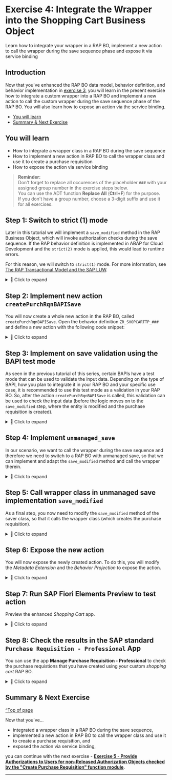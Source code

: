# Exercise 4: Integrate the Wrapper into the Shopping Cart Business Object
<!-- description --> Learn how to integrate your wrapper in a RAP BO, implement a new action to call the wrapper during the save sequence phase and expose it via service binding

## Introduction

Now that you've enhanced the RAP BO data model, behavior definition, and behavior implementation in [exercise 3](../ex3/README.md), you will learn in the present exercise how to integrate a custom wrapper into a RAP BO and implement a new action to call the custom wrapper during the save sequence phase of the RAP BO. You will also learn how to expose an action via the service binding. 

<!--
## Intro
>Throughout this tutorial, wherever ### appears, use a number (e.g. 000). This tutorial is done with the placeholder 000.

In this tutorial you will take the wrapper that you created and you will integrate it in your shopping cart RAP Business Object (RAP BO) to create purchase requisitions in your online shop application as indicated in the [Using BAPIs in RAP](https://blogs.sap.com/2022/11/30/using-bapis-in-rap/) blog post:

- You will implement a new action. The action shall change the status of the business object instance to "Submitted".
- You will implement a validation for the status. When the status is "Submitted", the validation will call the BAPI in test mode via the wrapper. It will return any error message raised by the BAPI. These error messages are then returned to the end user.
- You will adapt the RAP BO and turn it into a RAP BO with unmanaged save. In the corresponding `save_modified` method implementation, when the status of a business object instance is "Submitted", the wrapper will be called via the BAPI and a purchase requisition is created for that business object instance.

-->


- [You will learn](#you-will-learn)
- [Summary & Next Exercise](#summary--next-exercise)  


## You will learn
- How to integrate a wrapper class in a RAP BO during the save sequence
- How to implement a new action in RAP BO to call the wrapper class and use it to create a purchase requisition
- How to expose the action via service binding

> **Reminder:**   
> Don't forget to replace all occurences of the placeholder **`###`** with your assigned group number in the exercise steps below.  
> You can use the ADT function **Replace All** (**Ctrl+F**) for the purpose.   
> If you don't have a group number, choose a 3-digit suffix and use it for all exercises.

## Step 1: Switch to strict (1) mode

Later in this tutorial we will implement a `save_modified` method in the RAP Business Object, which will invoke authorization checks during the save sequence. If the RAP behavior definition is implemented in ABAP for Cloud Development and the `strict(2)` mode is applied, this would lead to runtime errors. 

For this reason, we will switch to `strict(1)` mode. For more information, see [The RAP Transactional Model and the SAP LUW](https://help.sap.com/docs/abap-cloud/abap-rap/rap-transactional-model-and-sap-luw).

<details>
  <summary>🔵 Click to expand</summary>
  
Connect to your system via ADT and navigate to the package `Z_PURCHASE_REQ_###` containing the RAP BO. Open the behavior definition `ZR_SHOPCARTTP_###` and change to `strict(1)` mode:

![Switch strict mode](images/switch_strict_mode.png)

Save and activate it.

Open the behavior definition `ZC_SHOPCARTTP_###` and change to `strict(1)` mode there as well:

![Switch strict mode](images/switch_strict_mode2.png)

Save and activate it.

</details>

## Step 2: Implement new action `createPurchRqnBAPISave`

You will now create a whole new action in the RAP BO, called `createPurchRqnBAPISave`. Open the behavior definition `ZR_SHOPCARTTP_###` and define a new action with the following code snippet:

<details>
  <summary>🔵 Click to expand</summary>
  
```ABAP
  action ( features : instance ) createPurchRqnBAPISave result [1] $self;

```

Your behavior definition should look as follows:

![define action](images/declare_action.png)

Save and activate it.

Position the cursor on the newly defined action and use the shortcut `ctrl + 1` to load the quick assist proposals, then double-click on `add method for action createPurchRqnBAPISave of entity zr_shopcarttp_### in local class lhc_shopcart`. 

This will automatically create an empty method implementation in the `lhc_shopcart` class. Implement the method as follows:

``` ABAP
  METHOD createPurchRqnBAPISave.
  "read transfered order instances
  READ ENTITIES OF zr_shopcarttp_### IN LOCAL MODE
    ENTITY ShoppingCart
      ALL FIELDS WITH
      CORRESPONDING #( keys )
    RESULT DATA(OnlineOrders).
 
  MODIFY ENTITIES OF zr_shopcarttp_### IN LOCAL MODE
     ENTITY ShoppingCart
        UPDATE FIELDS ( OverallStatus )
           WITH VALUE #( FOR key IN keys (
            OrderUUID = key-OrderUUID
            OverallStatus = c_overall_status-submitted
         ) ).
 
  "Read the changed data for action result
  READ ENTITIES OF zr_shopcarttp_### IN LOCAL MODE
    ENTITY ShoppingCart
      ALL FIELDS WITH
      CORRESPONDING #( keys )
    RESULT DATA(result_read).
  "return result entities
  result = VALUE #( FOR result_order IN result_read ( %tky   = result_order-%tky
                                                      %param = result_order ) ).
  ENDMETHOD.

```

Save and activate it.

This action will mark the orders where purchase requisition shall be created using the `OverallStatus` field. In a later step we will create the `save_modified` implementation and adapt it to use this `OverallStatus` field to filter the orders where purchase requisition shall be created. 
As a result, when the button for this action is clicked in the UI, a new purchase requisition will be created for the selected entity via the wrapper class.

You now need to adapt the `get_instance_features` method in the `lhc_shopcart` class of the behavior implementation by adding the following code snippet:

```ABAP
%action-createPurchRqnBAPISave
= COND #( WHEN OnlineOrder-OverallStatus = c_overall_status-submitted OR OnlineOrder-%is_draft = if_abap_behv=>mk-on
          THEN if_abap_behv=>fc-o-disabled
          ELSE if_abap_behv=>fc-o-enabled )
```

So the method implementation now looks as follows:

![Add the condition for the new action](images/get_instance_features.png)

Save and activate it.

</details>

## Step 3: Implement on save validation using the BAPI test mode

As seen in the previous tutorial of this series, certain BAPIs have a test mode that can be used to validate the input data. Depending on the type of BAPI, how you plan to integrate it in your RAP BO and your specific use case, it is recommended to use this test mode as a validation in your RAP BO. So, after the action `createPurchRqnBAPISave` is called, this validation can be used to check the input data (before the logic moves on to the `save_modified` step, where the entity is modified and the purchase requisition is created).

<details>
  <summary>🔵 Click to expand</summary>
  
Open the behavior definition `ZR_SHOPCARTTP_###` and implement a new validation called `checkPurchaseRequisition`:

Add the following statement so that the validation will be executed also in draft mode.  

```ABAP
  draft determine action Prepare { validation checkOrderedQuantity; validation checkDeliveryDate; validation checkPurchaseRequisition;}
```

And add the following code to define the new validation (see also screen shot below).      
```ABAP  
  validation checkPurchaseRequisition on save { field OverallStatus; }
```

![Add validation](images/add_validation.png)

Save and activate it. Then place the cursor on the newly created validation and use the shortcut `ctrl + 1` to load the quick assist proposals, then double-click on `Add method for validation checkpurchaserequisition of entity zr_shopcarttp_### in local class lhc_shopcart` and implement the method as follows:

<details>
  <summary>🟡📄 Click to expand and view or copy the source code!</summary>  
  
``` ABAP
  METHOD checkpurchaserequisition.

    DATA prheader TYPE zif_wrap_bapi_pr_###=>bapimereqheader .
    DATA prheaderx TYPE zif_wrap_bapi_pr_###=>bapimereqheaderx .
    DATA number  TYPE zif_wrap_bapi_pr_###=>banfn  .
    DATA pritem  TYPE zif_wrap_bapi_pr_###=>_bapimereqitemimp .
    DATA pritemx  TYPE zif_wrap_bapi_pr_###=>_bapimereqitemx  .
    DATA prheaderexp  TYPE zif_wrap_bapi_pr_###=>bapimereqheader .
    DATA  return  TYPE zif_wrap_bapi_pr_###=>_bapiret2 .

    "read relevant order instance data
    READ ENTITIES OF zr_shopcarttp_### IN LOCAL MODE
      ENTITY ShoppingCart
        ALL FIELDS WITH
        CORRESPONDING #( keys )
      RESULT DATA(OnlineOrders).

    prheader = VALUE #( pr_type = 'NB' ).
    prheaderx = VALUE #( pr_type = 'X' ).

    LOOP AT OnlineOrders INTO DATA(OnlineOrder) WHERE OverallStatus = c_overall_status-submitted.

      pritem           = VALUE #( (
                           preq_item  = '00010'
                           plant      = '1010'
                           acctasscat = 'U'
                           currency   = OnlineOrder-Currency
                           deliv_date = OnlineOrder-DeliveryDate
                           material   = 'ZPRINTER01'
                           matl_group = 'A001'
                           preq_price = OnlineOrder-Price
                           quantity   = OnlineOrder-OrderQuantity
                           unit       = 'ST'
                           pur_group = '001'
                           purch_org = '1010'
                           short_text =  OnlineOrder-OrderedItem
                         ) ).

      pritemx           = VALUE #( (
                        preq_item  = '00010'
                        plant      = 'X'
                        acctasscat = 'X'
                        currency   = 'X'
                        deliv_date = 'X'
                        material   = 'X'
                        matl_group = 'X'
                        preq_price = 'X'
                        quantity   = 'X'
                        unit       = 'X'
                        pur_group = 'X'
                        purch_org = 'X'
                        short_text = 'X'
                      ) ).


      zcl_f_wrap_bapi_pr_###=>create_instance( )->bapi_pr_create(  
          EXPORTING
            prheader = prheader
            prheaderx = prheaderx
            testrun = abap_true
          IMPORTING
            number   = number
            prheaderexp = prheaderexp
          CHANGING
            pritem          = pritem
            pritemx         = pritemx
            return          = return
            )
        .

      LOOP AT return INTO DATA(pr_return_msg) WHERE type = 'E' OR type = 'W'.
        APPEND VALUE #(
          orderuuid = OnlineOrder-OrderUUID
          %msg = new_message(
                        id        = pr_return_msg-id
                        number    = pr_return_msg-number
                        severity  = COND #( WHEN pr_return_msg-type = 'E' THEN if_abap_behv_message=>severity-error
                                            WHEN pr_return_msg-type = 'W' THEN if_abap_behv_message=>severity-warning
                                             )
                         v1 = pr_return_msg-message_v1
                         v2 = pr_return_msg-message_v2
                         v3 = pr_return_msg-message_v3
                         v4 = pr_return_msg-message_v4  )
          %element-purchaserequisition = if_abap_behv=>mk-on
          %action-createPurchRqnBAPISave = if_abap_behv=>mk-on
           ) TO reported-shoppingcart.

        APPEND VALUE #(
         orderuuid = OnlineOrder-OrderUUID
         %fail = VALUE #( cause = if_abap_behv=>cause-unspecific )
        ) TO failed-shoppingcart.
      ENDLOOP.
    ENDLOOP.

  ENDMETHOD.
```
</details>

The method reads the entities of the RAP BO, checks the entries and triggers the BAPI test mode call for those orders where a purchase requisition is being created. The method also takes care of error handling: it filters for any error or warning raised from the BAPI call and passes it on to the UI which would display a pop-up error message if needed.

Save it and activate it.

> **Brief explanantion**:     
> The parameter `FOR VALIDATE ON SAVE` means that the method will be used during the save sequence of the RAP BO. Which means that after the creation of a new entry, when the user will save it, this method will be called to check the validity of the input data.
> 
> For the scope of this tutorial, we will use the material `ZPRINTER01`, which is automatically available in any [Fully-Activated Appliance](https://blogs.sap.com/2018/12/12/sap-s4hana-fully-activated-appliance-create-your-sap-s4hana-1809-system-in-a-fraction-of-the-usual-setup-time/) in SAP Cloud Appliance Library. If you are using a different system, you might have to create a material to use in the tutorial (see [Creating Materials](https://help.sap.com/docs/SAP_S4HANA_ON-PREMISE/f7fddfe4caca43dd967ac4c9ce6a70e4/23d6b8535c39b44ce10000000a174cb4.html?version=2022.000)).

</details>

## Step 4: Implement `unmanaged_save`

In our scenario, we want to call the wrapper during the save sequence and therefore we need to switch to a RAP BO with unmanaged save, so that we can implement and adapt the `save_modified` method and call the wrapper therein.

<details>
  <summary>🔵 Click to expand</summary>
  
Open the behavior definition `ZR_SHOPCARTTP_###`, **delete** or **comment out** the following line:

```ABAP
//persistent table zashopcart_### 
```
and **add** the unmanaged save statement:

```ABAP
with unmanaged save

```

![Add unmanaged save](images/add_unmanaged_save.png)

Save and activate it. Position the cursor on the `with unmanaged save` statement and use the shortcut `ctrl + 1` to load the quick assist proposals, then double-click on `Add required method save_modified in new local saver class` to automatically create an empty implementation for the method. Implement it as follows:

```ABAP
  METHOD save_modified.

    IF create-shoppingcart IS NOT INITIAL.
      INSERT zashopcart_### FROM TABLE @create-shoppingcart  MAPPING FROM ENTITY .
    ENDIF.

    IF update IS NOT INITIAL.
      UPDATE zashopcart_### FROM TABLE @update-shoppingcart
         INDICATORS SET STRUCTURE %control MAPPING FROM ENTITY.
    ENDIF.

    LOOP AT delete-shoppingcart INTO DATA(shoppingcart_delete) WHERE OrderUUID IS NOT INITIAL.
      DELETE FROM zashopcart_### WHERE order_uuid = @shoppingcart_delete-OrderUUID.
      DELETE FROM zdshopcart_### WHERE orderuuid = @shoppingcart_delete-OrderUUID.
    ENDLOOP.
  ENDMETHOD.

```

Save and activate it.

> **Brief explanantion**:      
> We use the unmanaged save option for our scenario, rather than the additional save option. This is because the additional save should only be used in case data needs to be saved in addition to BO data in a persistence outside the BO, as stated in the [Additional Save documentation](https://help.sap.com/docs/SAP_S4HANA_CLOUD/e5522a8a7b174979913c99268bc03f1a/ca7097c8ea404b11b1f1334fd54cdd15.html). Since this is not our use case (the purchase requisition is created and saved in the persistency of the shopping cart BO), we rely on the unmanaged save option.

</details>

## Step 5: Call wrapper class in unmanaged save implementation `save_modified`

As a final step, you now need to modify the `save_modified` method of the saver class, so that it calls the wrapper class (which creates the purchase requisition).

<details>
  <summary>🔵 Click to expand</summary>
  
Open the `lsc_zr_shopcarttp_###` class of the behavior implementation and navigate to the `save_modified` method. Add the following code snippet:

```ABAP
    IF update IS NOT INITIAL.
      LOOP AT update-shoppingcart INTO DATA(OnlineOrder) WHERE %control-OverallStatus = if_abap_behv=>mk-on.
        DATA pr_returns TYPE zif_wrap_bapi_pr_create_###=>pr_returns.
        DATA(purchase_requisition) = zcl_bapi_wrap_factory_###=>create_instance( )->create(
          EXPORTING
            pr_header        = VALUE zif_wrap_bapi_pr_create_###=>pr_header( pr_type = 'NB' )
            pr_items         = VALUE zif_wrap_bapi_pr_create_###=>pr_items( (
              preq_item  = '00010'
              plant      = '1010'
              acctasscat = 'U'
              currency   = OnlineOrder-Currency
              deliv_date = OnlineOrder-DeliveryDate
              material   = 'ZPRINTER01'
              matl_group = 'A001'
              preq_price = OnlineOrder-Price
              quantity   = OnlineOrder-OrderQuantity
              unit       = 'ST'
              pur_group = '001'
              purch_org = '1010'
              short_text = OnlineOrder-OrderedItem
            ) )

          IMPORTING
            pr_returns   = pr_returns
        ).

        ASSERT NOT line_exists( pr_returns[ type = 'E' ] ).

        DATA(creation_date) = cl_abap_context_info=>get_system_date(  ).

        UPDATE zashopcart_###
        SET purchase_requisition = @purchase_requisition,
            pr_creation_date = @creation_date
        WHERE order_uuid = @OnlineOrder-OrderUUID.
      ENDLOOP.
    ENDIF.
```

The `save_modified` method implementation should now look as follows:

<details>
  <summary>🟡📄 Click to expand and view or copy the source code!</summary>  

```ABAP
  METHOD save_modified.

 DATA : lt_shopping_cart_as        TYPE STANDARD TABLE OF zashopcart_###,
           ls_shoppingcart_as        TYPE                   zashopcart_###.
    IF create-shoppingcart IS NOT INITIAL.
      lt_shopping_cart_as = CORRESPONDING #( create-shoppingcart MAPPING FROM ENTITY ).
      INSERT zashopcart_### FROM TABLE @lt_shopping_cart_as.
    ENDIF.
    IF update IS NOT INITIAL.
      CLEAR lt_shopping_cart_as.
      lt_shopping_cart_as = CORRESPONDING #( update-shoppingcart MAPPING FROM ENTITY ).
      LOOP AT update-shoppingcart  INTO DATA(shoppingcart) WHERE OrderUUID IS NOT INITIAL.
        MODIFY zashopcart_### FROM TABLE @lt_shopping_cart_as.
      ENDLOOP.
    ENDIF.

    IF update IS NOT INITIAL.
      LOOP AT update-shoppingcart INTO DATA(OnlineOrder) WHERE %control-OverallStatus = if_abap_behv=>mk-on.
        DATA pr_returns TYPE zif_wrap_bapi_pr_create_###=>pr_returns.
        DATA(purchase_requisition) = zcl_bapi_wrap_factory_###=>create_instance( )->create(
          EXPORTING
            pr_header        = VALUE zif_wrap_bapi_pr_create_###=>pr_header( pr_type = 'NB' )
            pr_items         = VALUE zif_wrap_bapi_pr_create_###=>pr_items( (
              preq_item  = '00010'
              plant      = '1010'
              acctasscat = 'U'
              currency   = OnlineOrder-Currency
              deliv_date = OnlineOrder-DeliveryDate
              material   = 'ZPRINTER01'
              matl_group = 'A001'
              preq_price = OnlineOrder-Price
              quantity   = OnlineOrder-OrderQuantity
              unit       = 'ST'
              pur_group = '001'
              purch_org = '1010'
              short_text = OnlineOrder-OrderedItem
            ) )

          IMPORTING
            pr_returns    = pr_returns
        ).

        ASSERT NOT line_exists( pr_returns[ type = 'E' ] ).

        DATA(creation_date) = cl_abap_context_info=>get_system_date(  ).

        UPDATE zashopcart_###
        SET purchase_requisition = @purchase_requisition,
            pr_creation_date = @creation_date
        WHERE order_uuid = @OnlineOrder-OrderUUID.
      ENDLOOP.
    ENDIF.

    LOOP AT delete-shoppingcart INTO DATA(shoppingcart_delete) WHERE OrderUUID IS NOT INITIAL.
      DELETE FROM zashopcart_### WHERE order_uuid = @shoppingcart_delete-OrderUUID.
      DELETE FROM zdshopcart_### WHERE orderuuid = @shoppingcart_delete-OrderUUID.
    ENDLOOP.
  ENDMETHOD.
```
</details>

Save and activate it.

The logic is now fully implemented: when the new action is used, shopping cart orders are marked (similar to a checkbox) using the `OverallStatus` field, they are subsequently validated for purchase requisition creation and then used to create the actual purchase requisition in the unmanaged save implementation in the `save_modified` method.

> **Brief explanantion**:      
> The BAPI wrapper call is implemented in the unmanaged save implementation `save_modified`, and not directly in the action implementation. The reason is for transactional consistency: during the BAPI call a `CALL FUNCTION IN UPDATE TASK` happens, and the update task is not allowed in the interaction phase or early-save phase and leads to a runtime error.
>
> You might notice that the `save_modified` now has two `IF update IS NOT INITIAL` sections, one from the original behavior implementation from the previous step (which is representative of a standard save sequence implementation for the `save_modified` method), and the new one we just implemented (which calls the wrapper to create a purchase requisition during the save sequence). This is not strictly necessary, and the logic could be combined, but for the sake of clarity and modularity we decided to keep it separated for this tutorial series (even if it is slightly redundant).
>
> Given our implementation, there is no way to handle errors at this phase, so the `ASSERT` statement is used as a contingency: it catches any error that was not caught during the validation phase and leads to a runtime error.

</details>

## Step 6: Expose the new action

You will now expose the newly created action. To do this, you will modify the *Metadata Extension* and the *Behavior Projection* to expose the action.

<details>
  <summary>🔵 Click to expand</summary>
  
Open the Metadata Extension `ZC_SHOPCARTTP_###` and substitute all the metadata content referring to the action `PurchaseRequisition` with the following code snippet referring to the new action:

```ABAP
  @UI.lineItem: [ {
    position: 70 ,
    label: 'Purchase requisition number',
    importance: #HIGH
  },

  { type: #FOR_ACTION, dataAction: 'createPurchRqnBAPISave', label: 'Create PR via BAPI in SAVE' } ]
  @UI.identification: [ { position: 70, label: 'Purchase Requisition Number' } , { type: #FOR_ACTION, dataAction: 'createPurchRqnBAPISave', label: 'Create PR via BAPI in SAVE' } ]
  PurchaseRequisition;
```

Your metadata implementation should look like this:

![Metadata](images/new_metadata.png)

Save and activate it.

Open the Behavior Definition `ZC_SHOPCARTTP_###` and expose the new action with the code snippet:

```ABAP
  use action createPurchRqnBAPISave;
``` 

The Behavior Definition should now look as follows:

```ABAP
  projection;
  strict ( 1 );
  use draft;

  define behavior for ZC_SHOPCARTTP_### alias ShoppingCart
  use etag

  {
    use create;
    use update;
    use delete;

    use action Edit;
    use action Activate;
    use action Discard;
    use action Resume;
    use action Prepare;

    use action createPurchRqnBAPISave;
  }
``` 

Save and activate it.

</details>

## Step 7: Run SAP Fiori Elements Preview to test action

Preview the enhanced _Shopping Cart_ app.

<details>
  <summary>🔵 Click to expand</summary>
  
In ADT, open the Service Binding `ZUI_SHOPCART_O4_###` and click on the **Preview** button to start a preview of the UI of your RAP BO. You will be prompted to login. Create a new entry and then click on the button `Create PR via BAPI in SAVE` to create the purchase requisition:

![Create new entry](images/create_pr.png)

![Create PR](images/create_pr_2.png)

The purchase requisition will be created:

![Create PR - result](images/create_pr_3.png)

</details>

## Step 8: Check the results in the SAP standard `Purchase Requisition - Professional` App

You can  use the app **Manage Purchase Requisition - Professional** to check the purchase requistions that you have created using your custom _shopping cart_ RAP BO.   

<details>
  <summary>🔵 Click to expand</summary>
  
  1. In a preconfigured appliance system, the standard **Manage Purchase Requisition - Professional** app can be started using the ABAP Fiori Launchpad using the following URL, where you will replace `xxx.xxx.xxx.xxx` with your assigned system IP address:     
  
     https://xxx.xxx.xxx.xxx:44301/sap/bc/ui2/flp?sap-client=100&sap-language=EN#PurchaseRequisition-maintain
    
     > **Hint:** Alternatively, you can launch the ABAP Fiori launchpad using the transaction code **`/ui2/flp`** (`/n/ui2/flp`) and then search for the app *Manage Purchase Requisition - Professional*.

     **Manage Purchase Requistion - SAP standard application**   
     ![Manage Purchase Requistion - Professional](images/pr_professional_app.png)  
    
     Now you can search for the created purchase requisition number.

     > **Note**
     > Before checking the results in the ADT Fiori Elements preview make sure to clear the cache by pressing **F12** and by selecting **clear cache and refresh**. Otherwise you might run into the issue that the button 
       of the action is visible but not functional.   

</details>

## Summary & Next Exercise
[^Top of page](#)

Now that you've... 
- integrated a wrapper class in a RAP BO during the save sequence,
- implemented a new action in RAP BO to call the wrapper class and use it to create a purchase requisition, and 
- exposed the action via service binding,

you can continue with the next exercise - **[Exercise 5 - Provide Authorizations to Users for non-Released Authorization Objects checked by the "Create Purchase Requisition" function module](../ex5/README.md)**.

---
